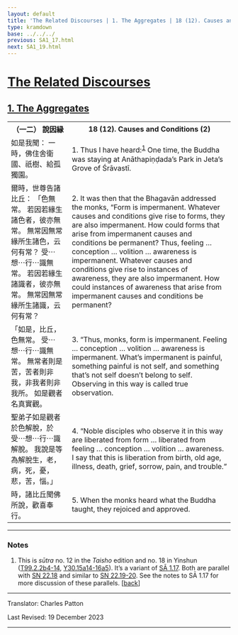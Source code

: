 ```yaml
---
layout: default
title: 'The Related Discourses | 1. The Aggregates | 18 (12). Causes and Conditions (2)'
type: kramdown
base: ../../../
previous: SA1_17.html
next: SA1_19.html
---
```


<h1><a href='../index.html'>The Related Discourses</a></h1>
<h2><a href='index.html'>1. The Aggregates</a></h2>

<table class="trans">
  <th class='ch'>（一二） 說因縁</th>
  <th class='en'>18 (12). Causes and Conditions (2)</th>
  <tr>
    <td class='ch' title='t99.2.2b4'>如是我聞： 一時，佛住舍衛國、祇樹、給孤獨園。</td>
    <td id='p1'>1. Thus I have heard:<sup id="ref1"><a href="#n1">1</a></sup> One time, the Buddha was staying at Anāthapiṇḍada’s Park in Jeta’s Grove of Śrāvastī.</td>
  </tr>
  <tr>
    <td class='ch' title='t99.2.2b5'>爾時，世尊告諸比丘： 「色無常。 若因若緣生諸色者，彼亦無常。 無常因無常緣所生諸色，云何有常？ 受⋯想⋯行⋯識無常。 若因若緣生諸識者，彼亦無常。 無常因無常緣所生諸識，云何有常？</td>
    <td id='p2'>2. It was then that the Bhagavān addressed the monks, “Form is impermanent. Whatever causes and conditions give rise to forms, they are also impermanent. How could forms that arise from impermanent causes and conditions be permanent? Thus, feeling … conception … volition … awareness is impermanent. Whatever causes and conditions give rise to instances of awareness, they are also impermanent. How could instances of awareness that arise from impermanent causes and conditions be permanent?</td>
  </tr>
  <tr>
    <td class='ch' title='t99.2.2b9'>「如是，比丘，色無常。 受⋯想⋯行⋯識無常。 無常者則是苦，苦者則非我，非我者則非我所。 如是觀者名真實觀。</td>
    <td id='p3'>3. “Thus, monks, form is impermanent. Feeling … conception … volition … awareness is impermanent. What’s impermanent is painful, something painful is not self, and something that’s not self doesn’t belong to self. Observing in this way is called true observation.</td>
  </tr>
  <tr>
    <td class='ch' title='t99.2.2b12'>聖弟子如是觀者於色解脫，於受⋯想⋯行⋯識解脫。 我說是等為解脫生，老，病，死，憂，悲，苦，惱。」</td>
    <td id='p4'>4. “Noble disciples who observe it in this way are liberated from form …  liberated from feeling … conception … volition … awareness. I say that this is liberation from birth, old age, illness, death, grief, sorrow, pain, and trouble.”</td>
  </tr>
  <tr>
    <td class='ch' title='t99.2.2b14'>時，諸比丘聞佛所說，歡喜奉行。</td>
    <td id='p5'>5. When the monks heard what the Buddha taught, they rejoiced and approved.</td>
  </tr>
</table>

<hr/>

<h3 id="notes">Notes</h3>

<ol class="notes-list">
<li id="n1"><p>This is <em>sūtra</em> no. 12 in the <cite>Taisho</cite> edition and no. 18 in Yinshun (<a href="https://cbetaonline.dila.edu.tw/zh/T02n0099_p0002b04" target="_blank">T99.2.2b4-14</a>, <a href="https://cbetaonline.dila.edu.tw/zh/Y30n0030_p0015a14" target="_blank">Y30.15a14-16a5</a>). It’s a variant of <a href="SA1_17.html" target="_blank">SĀ 1.17</a>. Both are parallel with <a href="https://suttacentral.net/sn22.18" target="_blank">SN 22.18</a> and similar to <a href="https://suttacentral.net/sn22.19" target="_blank">SN 22.19-20</a>. See the notes to SĀ 1.17 for more discussion of these parallels. [<a href="#ref1">back</a>]</p></li>
</ol>
<hr/>

<p class="translator">Translator: Charles Patton</p>
<p class='revised'>Last Revised: 19 December 2023</p>

<hr/>